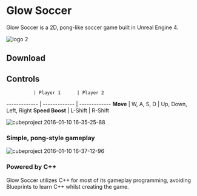 # Glow Soccer
Glow Soccer is a 2D, pong-like soccer game built in Unreal Engine 4.

![logo 2](https://cloud.githubusercontent.com/assets/10332234/12224371/95aef63c-b7bc-11e5-99a7-12b415ac56c2.jpg)

## Download

## Controls

              | Player 1      | Player 2
------------- | ------------- | -------------
**Move**          | W, A, S, D    | Up, Down, Left, Right
**Speed Boost**   | L-Shift       | R-Shift

![cubeproject 2016-01-10 16-35-25-88](https://cloud.githubusercontent.com/assets/10332234/12224336/ca9dc9a0-b7bb-11e5-867c-666930cfb1e0.jpg)

### Simple, pong-style gameplay
![cubeproject 2016-01-10 16-37-12-96](https://cloud.githubusercontent.com/assets/10332234/12224353/2305334e-b7bc-11e5-92a0-70d5009d99b3.jpg)

### Powered by C++
Glow Soccer utilizes C++ for most of its gameplay programming, avoiding Blueprints to learn C++ whilst creating the game.
